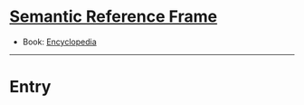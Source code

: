 # [Semantic Reference Frame](https://dna-platform.github.io/inexplicable-phenomena/encyclopedia/semantic-reference-frame.html)
- Book: [Encyclopedia](./.encyclopedia.md)
---

# Entry